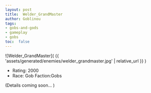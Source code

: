 ```yaml
---
layout: post
title:  Welder_GrandMaster
author: Goblinou
tags:
- gobs-and-gods
- gameplay
- gobs
toc:  false
---
```


![Welder_GrandMaster]( {{ 'assets/generated/enemies/welder_grandmaster.jpg' | relative_url }} )
- Rating: 2000
- Race: Gob  Faction:Gobs

(Details coming soon... )